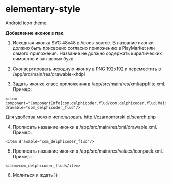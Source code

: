 # elementary-style
Android icon theme.

<b>Добавление иконок в пак.</b>

1. Исходная иконка SVG 48x48 в /icons-source. В название иконки должно быть присвоено согласно приложению в PlayMarket или самого приложения. Название не должно содержать кирилических символов и заглавных букв.

2. Сконвертировать исходную иконку в PNG 192x192 и переместить в /app/src/main/res/drawable-xhdpi

3. Задать иконке класс приложения в /app/src/main/res/xml/appfilte.xml.
Пример:
```
<item component="ComponentInfo{com.delphicoder.flud/com.delphicoder.flud.MainActivity}" drawable="com_delphicoder_flud"/>
```
Для удобства можно использовать http://czarnomorski.pl/search.php

4. Прописать название иконки в /app/src/main/res/xml/drawable.xml.
Пример:
```
<item drawable="com_delphicoder_flud"/>
```
5. Прописать название иконки в /app/src/main/res/values/iconpack.xml.
Пример:
```
<item>com_delphicoder_flud</item>
```
6. Молиться и ждать ))

